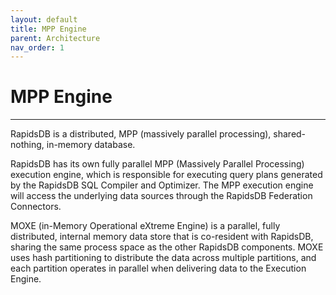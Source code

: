 ```yaml
---
layout: default
title: MPP Engine
parent: Architecture
nav_order: 1
---
```


# MPP Engine

---

RapidsDB is a distributed, MPP (massively parallel processing), shared-nothing, in-memory database.

RapidsDB has its own fully parallel MPP (Massively Parallel Processing) execution engine, which is responsible for executing query plans generated by the RapidsDB SQL Compiler and Optimizer.  The MPP execution engine will access the underlying data sources through the RapidsDB Federation Connectors.

MOXE (in-Memory Operational eXtreme Engine) is a parallel, fully distributed, internal memory data store that is co-resident with RapidsDB, sharing the same process space as the other RapidsDB components. MOXE uses hash partitioning to distribute the data across multiple partitions, and each partition operates in parallel when delivering data to the Execution Engine.
